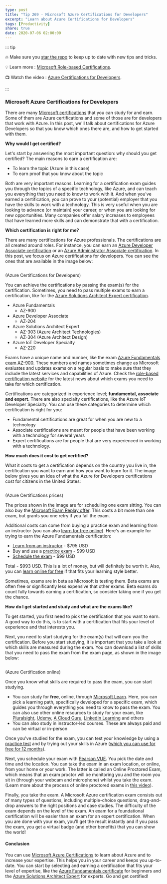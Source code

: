 ```yaml
---
type: post
title: "Tip 269 - Microsoft Azure Certifications for Developers"
excerpt: "Learn about Azure Certifications for Developers"
tags: [Productivity]
share: true
date: 2020-07-06 02:00:00
---
```


::: tip

:fire: Make sure you [star the repo](https://github.com/Microsoft/AzureTipsAndTricks?WT.mc_id=azure-azuredevtips-azureappsdev) to keep up to date with new tips and tricks.

:bulb: Learn more : [Microsoft Role-based Certifications](https://www.microsoft.com/en-us/learning/certification-overview.aspx?WT.mc_id=microsoft-azuredevtips-azureappsdev).

:tv: Watch the video : [Azure Certifications for Developers](https://www.youtube.com/watch?v=aTBFvrLKu3U&list=PLLasX02E8BPCNCK8Thcxu-Y-XcBUbhFWC&index=12&t=0s?WT.mc_id=youtube-azuredevtips-azureappsdev).

:::

### Microsoft Azure Certifications for Developers

There are many [Microsoft certifications](https://www.microsoft.com/learning/certification-overview.aspx?WT.mc_id=microsoft-azuredevtips-azureappsdev) that you can study for and earn. Some of them are Azure certifications and some of those are for developers that work with Azure. In this post, we'll talk about certifications for Azure Developers so that you know which ones there are, and how to get started with them.

**Why would I get certified?**

Let's start by answering the most important question: why should you get certified? The main reasons to earn a certification are:
* To learn the topic (Azure in this case)
* To earn proof that you know about the topic

Both are very important reasons. Learning for a certification exam guides you through the topics of a specific technology, like Azure, and can teach you everything that you need to know to work with it.
And when you've earned a certification, you can prove to your (potential) employer that you have the skills to work with a technology. This is very useful when you are looking to advance (or maintain) your career, or when you are looking for new opportunities. Many companies offer salary increases to employees that have learned more skills and can demonstrate that with a certification.

**Which certification is right for me?**

There are many certifications for Azure professionals. The certifications are all created around roles. For instance, you can earn an [Azure Developer Associate certification](https://docs.microsoft.com/learn/certifications/azure-developer?WT.mc_id=docs-azuredevtips-azureappsdev) or an [Azure Administrator Associate certification](https://docs.microsoft.com/learn/certifications/azure-administrator?WT.mc_id=docs-azuredevtips-azureappsdev). In this post, we focus on Azure certifications for developers. You can see the ones that are available in the image below:

<img :src="$withBase('/files/57certificationoverview.png')">

(Azure Certifications for Developers)

You can achieve the certifications by passing the exam(s) for the certification. Sometimes, you need to pass multiple exams to earn a certification, like for the [Azure Solutions Architect Expert certification](https://docs.microsoft.com/learn/certifications/azure-solutions-architect?WT.mc_id=docs-azuredevtips-azureappsdev).

* Azure Fundamentals
  * AZ-900
* Azure Developer Associate
  * AZ-204
* Azure Solutions Architect Expert
  * AZ-303 (Azure Architect Technologies)
  * AZ-304 (Azure Architect Design)
* Azure IoT Developer Specialty
  * AZ-220

Exams have a unique name and number, like the exam [Azure Fundamentals exam AZ-900](https://docs.microsoft.com/learn/certifications/exams/az-900?WT.mc_id=docs-azuredevtips-azureappsdev). These numbers and names sometimes change as Microsoft evaluates and updates exams on a regular basis to make sure that they include the latest services and capabilities of Azure. Check the [role-based certification website](https://www.microsoft.com/learning/browse-all-certifications.aspx?WT.mc_id=microsoft-azuredevtips-azureappsdev) for the latest news about which exams you need to take for which certification.

Certifications are categorized in experience level; **fundamental, associate and expert**. There are also specialty certifications, like the Azure IoT Developer Specialty. You can use these categories to determine which certification is right for you:
* Fundamental certifications are great for when you are new to a technology
* Associate certifications are meant for people that have been working with a technology for several years
* Expert certifications are for people that are very experienced in working with a technology.

**How much does it cost to get certified?**

What it costs to get a certification depends on the country you live in, the certification you want to earn and how you want to learn for it. The image below gives you an idea of what the Azure for Developers certifications cost for citizens in the United States:

<img :src="$withBase('/files/57certificatinoprices.png')">

(Azure Certifications prices)

The prices shown in the image are for scheduling one exam sitting. You can also buy the [Microsoft Exam Replay offer](https://www.microsoft.com/learning/offers.aspx?WT.mc_id=microsoft-azuredevtips-azureappsdev). This costs a bit more than one exam, but grants you one retry if you fail the exam.

Additional costs can come from buying a practice exam and learning from an instructor (you can also [learn for free online](https://docs.microsoft.com/learn?WT.mc_id=docs-azuredevtips-azureappsdev)). Here's an example for trying to earn the Azure Fundamentals certification:
* [Learn from an instructor](https://www.globalknowledge.com/us-en/global-knowledge-data/courses/microsoft-azure-fundamentals-az-900t01?WT.mc_id=other-azuredevtips-azureappsdev) - $795 USD
* Buy and use a [practice exam](https://www.mindhub.com/az-900-microsoft-azure-fundamentals-microsoft-official-practice-test/p/MU-AZ-900?WT.mc_id=other-azuredevtips-azureappsdev) - $99 USD
* [Schedule the exam](https://home.pearsonvue.com/microsoft?WT.mc_id=other-azuredevtips-azureappsdev) - $99 USD

Total - $993 USD. This is a lot of money, but will definitely be worth it. Also, you can [learn online for free](https://docs.microsoft.com/learn?WT.mc_id=docs-azuredevtips-azureappsdev) if that fits your learning style better.

Sometimes, exams are in beta as Microsoft is testing them. Beta exams are often free or significantly less expensive that other exams. Beta exams do count fully towards earning a certification, so consider taking one if you get the chance.

**How do I get started and study and what are the exams like?**

To get started, you first need to pick the certification that you want to earn. A good way to do this, is to start with a certification that fits your level of experience and that interests you.

Next, you need to start studying for the exam(s) that will earn you the certification. Before you start studying, it is important that you take a look at which skills are measured during the exam. You can download a list of skills that you need to pass the exam from the exam page, as shown in the image below:

<img :src="$withBase('/files/57certificationexample.png')">

(Azure Certification online)

Once you know what skills are required to pass the exam, you can start studying.
* You can study for **free**, online, through [Microsoft Learn](https://docs.microsoft.com/learn?WT.mc_id=docs-azuredevtips-azureappsdev). Here, you can pick a learning path, specifically developed for a specific exam, which guides you through everything you need to know to pass the exam. You can also use other online resources to study for your exam, like [Pluralsight](https://www.pluralsight.com?WT.mc_id=other-azuredevtips-azureappsdev), [Udemy](https://www.udemy.com?WT.mc_id=other-azuredevtips-azureappsdev), [A Cloud Guru](https://acloudguru.com?WT.mc_id=other-azuredevtips-azureappsdev), [LinkedIn Learning](https://www.linkedin.com/learning?WT.mc_id=other-azuredevtips-azureappsdev) and others
* You can also study in instructor-led courses. These are always paid and can be virtual or in-person

Once you've studied for the exam, you can test your knowledge by using a [practice test](https://www.measureup.com/azure-products?WT.mc_id=other-azuredevtips-azureappsdev) and by trying out your skills in Azure ([which you can use for free for 12 months](https://azure.microsoft.com/free/?WT.mc_id=azure-azuredevtips-azureappsdev)).

Next, you schedule your exam with [Pearson VUE](https://home.pearsonvue.com/microsoft?WT.mc_id=other-azuredevtips-azureappsdev). You pick the date and time and the location. You can take the exam in an exam location, or online, from your home or your work. The latter is called an Online Proctored Exam, which means that an exam proctor will be monitoring you and the room you sit in (through your webcam and microphone) whilst you take the exam. (Learn more about the process of online proctored exams in [this video](https://www.youtube.com/watch?v=RI9XxzY7ePk?WT.mc_id=other-azuredevtips-azureappsdev)).

Finally, you take the exam. A Microsoft Azure certification exam consists out of many types of questions, including multiple-choice questions, drag-and-drop answers to the right positions and case studies. The difficulty of the exam depends on the level of the exam. An exam for a foundational certification will be easier than an exam for an expert certification. When you are done with your exam, you'll get the result instantly and if you pass the exam, you get a virtual badge (and other benefits) that you can show the world!

#### Conclusion

You can use [Microsoft Azure Certifications](https://www.microsoft.com/learning/azure-exams.aspx?WT.mc_id=microsoft-azuredevtips-azureappsdev) to learn about Azure and to increase your expertise. This helps you in your career and keeps you up-to-date. You can start by selecting and earning a certification that fits your level of expertise, like the [Azure Fundamentals certificate](https://docs.microsoft.com/learn/certifications/exams/az-900?WT.mc_id=docs-azuredevtips-azureappsdev) for beginners and the [Azure Solutions Architect Expert](https://docs.microsoft.com/learn/certifications/azure-solutions-architect?WT.mc_id=docs-azuredevtips-azureappsdev) for experts. Go and get certified!
